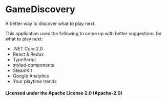 # GameDiscovery
A better way to discover what to play next.

This application uses the following to come up with better suggestions for what to play next:
* .NET Core 2.0
* React & Redux
* TypeScript
* styled-components
* SteamKit
* Google Analytics
* Your playtime trends

#### Licensed under the Apache License 2.0 (Apache-2.0)

